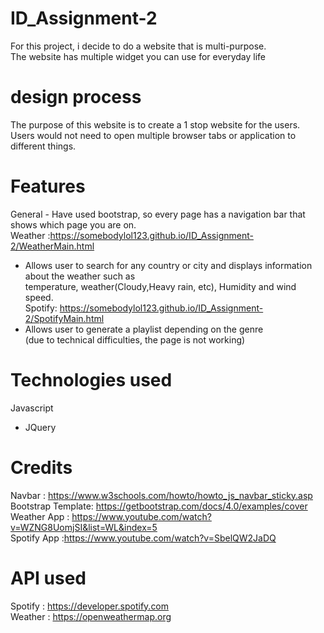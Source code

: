 # ID_Assignment-2
For this project, i decide to do a website that is multi-purpose. <br>
The website has multiple widget you can use for everyday life <br>
# design process
The purpose of this website is to create a 1 stop website for the users. <br>
Users would not need to open multiple browser tabs or application to different things. <br>
# Features
General - Have used bootstrap, so every page has a navigation bar that shows which page you are on. <br>
Weather :https://somebodylol123.github.io/ID_Assignment-2/WeatherMain.html <br>
- Allows user to search for any country or city and displays information about the weather such as <br>
temperature, weather(Cloudy,Heavy rain, etc), Humidity and wind speed. <br>
Spotify: https://somebodylol123.github.io/ID_Assignment-2/SpotifyMain.html <br>
- Allows user to generate a playlist depending on the genre <br>
(due to technical difficulties, the page is not working)
# Technologies used
Javascript
- JQuery
# Credits
Navbar : https://www.w3schools.com/howto/howto_js_navbar_sticky.asp <br>
Bootstrap Template: https://getbootstrap.com/docs/4.0/examples/cover <br>
Weather App : https://www.youtube.com/watch?v=WZNG8UomjSI&list=WL&index=5 <br>
Spotify App :https://www.youtube.com/watch?v=SbelQW2JaDQ

# API used
Spotify : https://developer.spotify.com <br>
Weather : https://openweathermap.org <br>
